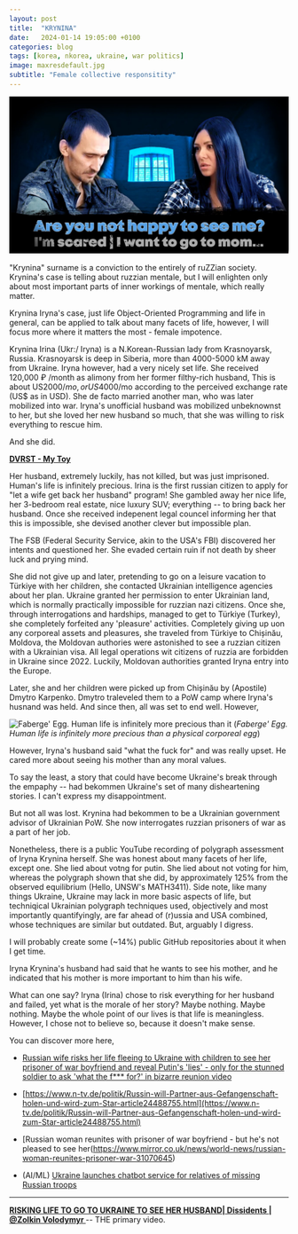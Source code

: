 ```yaml
---
layout: post
title:  "KRYNINA"
date:   2024-01-14 19:05:00 +0100
categories: blog
tags: [korea, nkorea, ukraine, war politics]
image: maxresdefault.jpg
subtitle: "Female collective responsitity"
---
```


![KRYNINA reality](maxresdefault.jpg)

"Krynina" surname is a conviction to the entirely of ruZZian society. Krynina's case is telling about ruzzian mentale, but I will enlighten only about most important parts of inner workings of mentale, which really matter.

Krynina Iryna's case, just life Object-Oriented Programming and life in general, can be applied to talk about many facets of life, however, I will focus more where it matters the most - female impotence.

Krynina Irina (Ukr:/ Iryna) is a N.Korean-Russian lady from Krasnoyarsk, Russia. Krasnoyarsk is deep in Siberia, more than 4000-5000 kM away from Ukraine. Iryna however, had a very nicely set life. She received 120,000 ₽ /month as alimony from her former filthy-rich husband, This is about US$2000/mo, or US$4000/mo according to the perceived exchange rate (US$ as in USD). She de facto married another man, who was later mobilized into war. Iryna's unofficial husband was mobilized unbeknownst to her, but she loved her new husband so much, that she was willing to risk everything to rescue him.

And she did.

**[DVRST - My Toy](https://youtu.be/CqGOwGQtCFk)**

Her husband, extremely luckily, has not killed, but was just imprisoned. Human's life is infinitely precious. Irina is the first russian citizen to apply for "let a wife get back her husband" program! She gambled away her nice life, her 3-bedroom real estate, nice luxury SUV; everything -- to bring back her husband. Once she received indepenent legal councel informing her that this is impossible, she devised another clever but impossible plan.

The FSB (Federal Security Service, akin to the USA's FBI) discovered her intents and questioned her. She evaded certain ruin if not death by sheer luck and prying mind.

She did not give up and later, pretending to go on a leisure vacation to Türkiye with her children, she contacted Ukrainian intelligence agencies about her plan. Ukraine granted her permission to enter Ukrainian land, which is normally practically impossible for ruzzian nazi citizens. Once she, through interrogations and hardships, managed to get to Türkiye (Turkey), she completely forfeited any 'pleasure' activities. Completely giving up uon any corporeal assets and pleasures, she traveled from Türkiye to Chișinău, Moldova, the Moldovan authories were astonished to see a ruzzian citizen with a Ukrainian visa. All legal operations wit citizens of ruzzia are forbidden in Ukraine since 2022. Luckily, Moldovan authorities granted Iryna entry into the Europe.

Later, she and her children were picked up from Chișinău by (Apostile) Dmytro Karpenko. Dmytro traleveled them to a PoW camp where Iryna's husnand was held. And since then, all was set to end well. However,


![Faberge' Egg. Human life is infinitely more precious than it](https://upload.wikimedia.org/wikipedia/commons/e/e5/Cockerel_Faberg%C3%A9_egg.png)
(*Faberge' Egg. Human life is infinitely more precious than a physical corporeal egg*)

However, Iryna's husband said "what the fuck for" and was really upset. He cared more about seeing his mother than any moral values.

To say the least, a story that could have become Ukraine's break through the empaphy -- had bekommen Ukraine's set of many disheartening stories. I can't express my disappointment.

But not all was lost. Krynina had bekommen to be a Ukrainian government advisor of Ukrainian PoW. She now interrogates ruzzian prisoners of war as a part of her job.

Nonetheless, there is a public YouTube recording of polygraph assessment of Iryna Krynina herself. She was honest about many facets of her life, except one. She lied about votng for putin. She lied about not voting for him, whereas the polygraph shown that she did, by approximately 125% from the observed equilibrium (Hello, UNSW's MATH3411). Side note, like many things Ukraine, Ukraine may lack in more basic aspects of life, but techniqical Ukrainian polygraph techniques used, objectively and most importantly quantifyingly, are far ahead of (r)ussia and USA combined, whose techniques are similar but outdated. But, arguably I digress. 

I will probably create some (~14%) public GitHub repositories about it when I get time.

Iryna Krynina's husband had said that he wants to see his mother, and he indicated that his mother is more important to him than his wife.

What can one say? Iryna (Irina) chose to risk everything for her husband and failed, yet what is the morale of her story? Maybe nothing. Maybe nothing. Maybe the whole point of our lives is that life is meaningless. However, I chose not to believe so, because it doesn't make sense.

You can discover more here,

* [Russian wife risks her life fleeing to Ukraine with children to see her prisoner of war boyfriend and reveal Putin's 'lies' - only for the stunned soldier to ask 'what the f*** for?' in bizarre reunion video](https://www.dailymail.co.uk/news/article-12576491/Russian-wife-risks-life-fleeing-Ukraine-children-prisoner-war-boyfriend-reveal-Putins-lies-stunned-soldier-ask-f-bizarre-reunion-video.html)
* [https://www.n-tv.de/politik/Russin-will-Partner-aus-Gefangenschaft-holen-und-wird-zum-Star-article24488755.html](https://www.n-tv.de/politik/Russin-will-Partner-aus-Gefangenschaft-holen-und-wird-zum-Star-article24488755.html)

* [Russian woman reunites with prisoner of war boyfriend - but he's not pleased to see her(https://www.mirror.co.uk/news/world-news/russian-woman-reunites-prisoner-war-31070645)
* (AI/ML) [Ukraine launches chatbot service for relatives of missing Russian troops
](https://www.reuters.com/world/europe/ukraine-launches-chatbot-service-relatives-missing-russian-troops-2024-01-10/)

----------------------------------------------------------------------------------------------------------------------------------------------------------------------------------------------

**</ins>[RISKING LIFE TO GO TO UKRAINE TO SEE HER HUSBAND| Dissidents | @Zolkin Volodymyr
](https://www.youtube.com/watch?v=onR_2AKWsq4)</ins>** -- THE primary video.
